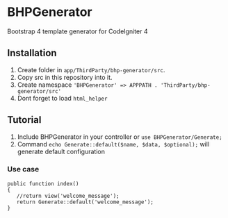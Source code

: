# BHPGenerator
Bootstrap 4 template generator for CodeIgniter 4

## Installation
  1. Create folder in `app/ThirdParty/bhp-generator/src`.
  2. Copy src in this repository into it.
  3. Create namespace `'BHPGenerator' => APPPATH . 'ThirdParty/bhp-generator/src'`
  4. Dont forget to load `html_helper`

## Tutorial
  1. Include BHPGenerator in your controller or `use BHPGenerator/Generate;`
  2. Command `echo Generate::default($name, $data, $optional);` will generate default configuration

### Use case
	public function index()
	{
	   //return view('welcome_message');
	   return Generate::default('welcome_message');
	}
